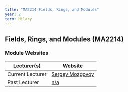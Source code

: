 ```yaml
---
title: "MA2214 Fields, Rings, and Modules"
year: 2
term: Hilary
---
```

## Fields, Rings, and Modules (MA2214)
### Module Websites

| Lecturer(s)  | Website |
| ------------- | ------------- |
| Current Lecturer | [Sergey Mozgovoy](https://www.maths.tcd.ie/~mozgovoy/) |
|  Past Lecturer |  [n/a](https://www.maths.tcd.ie/) |
